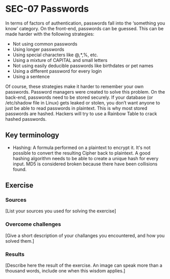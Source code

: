 # SEC-07 Passwords
In terms of factors of authentication, passwords fall into the ‘something you know’ category.
On the front-end, passwords can be guessed. This can be made harder with the following strategies:
- Not using common passwords
- Using longer passwords
- Using special characters like @,*,%, etc.
- Using a mixture of CAPITAL and small letters
- Not using easily deducible passwords like birthdates or pet names
- Using a different password for every login
- Using a sentence

Of course, these strategies make it harder to remember your own passwords. Password managers were created to solve this problem.
On the back-end, passwords need to be stored securely. If your database (or /etc/shadow file in Linux) gets leaked or stolen, you don’t want anyone to just be able to read passwords in plaintext. This is why most stored passwords are hashed. Hackers will try to use a Rainbow Table to crack hashed passwords.


## Key terminology
- Hashing: A formula performed on a plaintext to encrypt it. It's not possible to convert the resulting Cipher back to plaintext. A good hashing algorithm needs to be able to create a unique hash for every input. MD5 is considered broken because there have been collisions found. 

## Exercise
### Sources
[List your sources you used for solving the exercise]

### Overcome challenges
[Give a short description of your challanges you encountered, and how you solved them.]

### Results
[Describe here the result of the exercise. An image can speak more than a thousand words, include one when this wisdom applies.]
